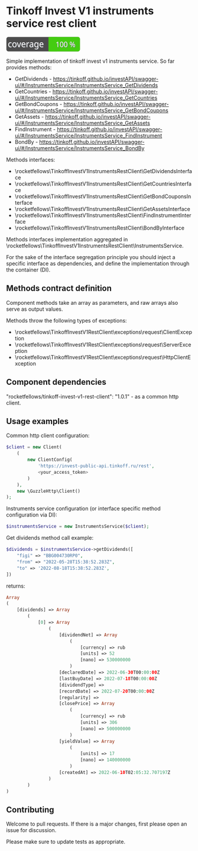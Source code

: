 # Tinkoff Invest V1 instruments service rest client

![Code Coverage Badge](./badge.svg)

Simple implementation of tinkoff invest v1 instruments service.
So far provides methods:
- GetDividends - https://tinkoff.github.io/investAPI/swagger-ui/#/InstrumentsService/InstrumentsService_GetDividends
- GetCountries - https://tinkoff.github.io/investAPI/swagger-ui/#/InstrumentsService/InstrumentsService_GetCountries
- GetBondCoupons - https://tinkoff.github.io/investAPI/swagger-ui/#/InstrumentsService/InstrumentsService_GetBondCoupons
- GetAssets - https://tinkoff.github.io/investAPI/swagger-ui/#/InstrumentsService/InstrumentsService_GetAssets
- FindInstrument - https://tinkoff.github.io/investAPI/swagger-ui/#/InstrumentsService/InstrumentsService_FindInstrument
- BondBy - https://tinkoff.github.io/investAPI/swagger-ui/#/InstrumentsService/InstrumentsService_BondBy

Methods interfaces:
- \rocketfellows\TinkoffInvestV1InstrumentsRestClient\GetDividendsInterface
- \rocketfellows\TinkoffInvestV1InstrumentsRestClient\GetCountriesInterface
- \rocketfellows\TinkoffInvestV1InstrumentsRestClient\GetBondCouponsInterface
- \rocketfellows\TinkoffInvestV1InstrumentsRestClient\GetAssetsInterface
- \rocketfellows\TinkoffInvestV1InstrumentsRestClient\FindInstrumentInterface
- \rocketfellows\TinkoffInvestV1InstrumentsRestClient\BondByInterface

Methods interfaces implementation aggregated in \rocketfellows\TinkoffInvestV1InstrumentsRestClient\InstrumentsService.

For the sake of the interface segregation principle you should inject a specific interface as dependencies, and define the implementation through the container (DI).

## Methods contract definition

Component methods take an array as parameters, and raw arrays also serve as output values.

Methods throw the following types of exceptions:
- \rocketfellows\TinkoffInvestV1RestClient\exceptions\request\ClientException
- \rocketfellows\TinkoffInvestV1RestClient\exceptions\request\ServerException
- \rocketfellows\TinkoffInvestV1RestClient\exceptions\request\HttpClientException

## Component dependencies

"rocketfellows/tinkoff-invest-v1-rest-client": "1.0.1" - as a common http client.

## Usage examples

Common http client configuration:

```php
$client = new Client(
    (
        new ClientConfig(
            'https://invest-public-api.tinkoff.ru/rest',
            <your_access_token>
        )
    ),
    new \GuzzleHttp\Client()
);
```

Instruments service configuration (or interface specific method configuration via DI):

```php
$instrumentsService = new InstrumentsService($client);
```

Get dividends method call example:

```php
$dividends = $instrumentsService->getDividends([
    "figi" => "BBG004730RP0",
    "from" => "2022-05-28T15:38:52.283Z",
    "to" => '2022-08-18T15:38:52.283Z',
])
```

returns:

```php
Array
(
    [dividends] => Array
        (
            [0] => Array
                (
                    [dividendNet] => Array
                        (
                            [currency] => rub
                            [units] => 52
                            [nano] => 530000000
                        )
                    [declaredDate] => 2022-06-30T00:00:00Z
                    [lastBuyDate] => 2022-07-18T00:00:00Z
                    [dividendType] => 
                    [recordDate] => 2022-07-20T00:00:00Z
                    [regularity] => 
                    [closePrice] => Array
                        (
                            [currency] => rub
                            [units] => 306
                            [nano] => 500000000
                        )
                    [yieldValue] => Array
                        (
                            [units] => 17
                            [nano] => 140000000
                        )
                    [createdAt] => 2022-06-10T02:05:32.707197Z
                )
        )
)
```

## Contributing

Welcome to pull requests. If there is a major changes, first please open an issue for discussion.

Please make sure to update tests as appropriate.